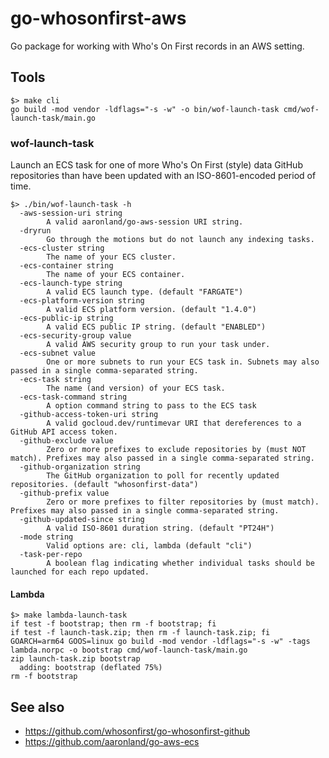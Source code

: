 # go-whosonfirst-aws

Go package for working with Who's On First records in an AWS setting.

## Tools

```
$> make cli
go build -mod vendor -ldflags="-s -w" -o bin/wof-launch-task cmd/wof-launch-task/main.go
```

### wof-launch-task

Launch an ECS task for one of more Who's On First (style) data GitHub repositories than have been updated with an ISO-8601-encoded period of time.

```
$> ./bin/wof-launch-task -h
  -aws-session-uri string
    	A valid aaronland/go-aws-session URI string.
  -dryrun
    	Go through the motions but do not launch any indexing tasks.
  -ecs-cluster string
    	The name of your ECS cluster.
  -ecs-container string
    	The name of your ECS container.
  -ecs-launch-type string
    	A valid ECS launch type. (default "FARGATE")
  -ecs-platform-version string
    	A valid ECS platform version. (default "1.4.0")
  -ecs-public-ip string
    	A valid ECS public IP string. (default "ENABLED")
  -ecs-security-group value
    	A valid AWS security group to run your task under.
  -ecs-subnet value
    	One or more subnets to run your ECS task in. Subnets may also passed in a single comma-separated string.
  -ecs-task string
    	The name (and version) of your ECS task.
  -ecs-task-command string
    	A option command string to pass to the ECS task
  -github-access-token-uri string
    	A valid gocloud.dev/runtimevar URI that dereferences to a GitHub API access token.
  -github-exclude value
    	Zero or more prefixes to exclude repositories by (must NOT match). Prefixes may also passed in a single comma-separated string.
  -github-organization string
    	The GitHub organization to poll for recently updated repositories. (default "whosonfirst-data")
  -github-prefix value
    	Zero or more prefixes to filter repositories by (must match). Prefixes may also passed in a single comma-separated string.
  -github-updated-since string
    	A valid ISO-8601 duration string. (default "PT24H")
  -mode string
    	Valid options are: cli, lambda (default "cli")
  -task-per-repo
    	A boolean flag indicating whether individual tasks should be launched for each repo updated.
```

#### Lambda

```
$> make lambda-launch-task
if test -f bootstrap; then rm -f bootstrap; fi
if test -f launch-task.zip; then rm -f launch-task.zip; fi
GOARCH=arm64 GOOS=linux go build -mod vendor -ldflags="-s -w" -tags lambda.norpc -o bootstrap cmd/wof-launch-task/main.go
zip launch-task.zip bootstrap
  adding: bootstrap (deflated 75%)
rm -f bootstrap
```

## See also

* https://github.com/whosonfirst/go-whosonfirst-github
* https://github.com/aaronland/go-aws-ecs